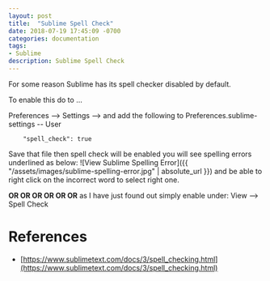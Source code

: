 ```yaml
---
layout: post
title:  "Sublime Spell Check"
date: 2018-07-19 17:45:09 -0700
categories: documentation
tags: 
- Sublime
description: Sublime Spell Check
---
```


For some reason Sublime has its spell checker disabled by default. 

To enable this do to ... 

Preferences --> Settings --> and add the following to Preferences.sublime-settings -- User
```
	"spell_check": true
```

Save that file then spell check will be enabled you will see spelling errors underlined as below: 
![View Sublime Spelling Error]({{ "/assets/images/sublime-spelling-error.jpg" | absolute_url }})
and be able to right click on the incorrect word to select right one. 

**OR  OR  OR  OR  OR  OR**
 as I have just found out simply enable under: 
View --> Spell Check


References
====
- [https://www.sublimetext.com/docs/3/spell_checking.html](https://www.sublimetext.com/docs/3/spell_checking.html)

